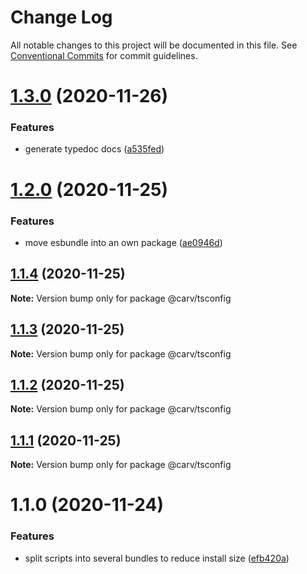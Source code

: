 # Change Log

All notable changes to this project will be documented in this file.
See [Conventional Commits](https://conventionalcommits.org) for commit guidelines.

# [1.3.0](https://github.com/carvjs/tools/compare/@carv/tsconfig@1.2.0...@carv/tsconfig@1.3.0) (2020-11-26)

### Features

- generate typedoc docs ([a535fed](https://github.com/carvjs/tools/commit/a535fedb97ecc871d8ec92c5c96533355748f405))

# [1.2.0](https://github.com/carvjs/tools/compare/@carv/tsconfig@1.1.4...@carv/tsconfig@1.2.0) (2020-11-25)

### Features

- move esbundle into an own package ([ae0946d](https://github.com/carvjs/tools/commit/ae0946ddc7bee84a6d9c6a96d231a89288356e44))

## [1.1.4](https://github.com/carvjs/tools/compare/@carv/tsconfig@1.1.3...@carv/tsconfig@1.1.4) (2020-11-25)

**Note:** Version bump only for package @carv/tsconfig

## [1.1.3](https://github.com/carvjs/tools/compare/@carv/tsconfig@1.1.2...@carv/tsconfig@1.1.3) (2020-11-25)

**Note:** Version bump only for package @carv/tsconfig

## [1.1.2](https://github.com/carvjs/tools/compare/@carv/tsconfig@1.1.1...@carv/tsconfig@1.1.2) (2020-11-25)

**Note:** Version bump only for package @carv/tsconfig

## [1.1.1](https://github.com/carvjs/tools/compare/@carv/tsconfig@1.1.0...@carv/tsconfig@1.1.1) (2020-11-25)

**Note:** Version bump only for package @carv/tsconfig

# 1.1.0 (2020-11-24)

### Features

- split scripts into several bundles to reduce install size ([efb420a](https://github.com/carvjs/tools/commit/efb420ac3dd5b1e4da705ebbae21527e65075fc6))

